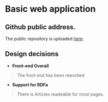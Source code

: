 # Basic web application

## Github public address.
The public repository is uploaded [here](https://github.com/boiKisser778/PracticaWeb).

## Design decisions

- **Front-end Overall** 
>The front end has been reworked

- **Support for RDFa**
>There is Articles readeable for most pages.






